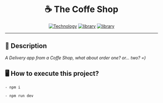 <h1 align="center">☕ The Coffe Shop</h1>

[Vite-url]: https://vitejs.dev/
[Vite-image]: https://img.shields.io/badge/Vite-646CFF?style=square&logo=Vite&logoColor=646CFF&labelColor=gray&label=^3.2.3

[ReactJS-url]: https://ReactJS.org/
[ReactJS-image]: https://img.shields.io/badge/React-blue?style=square&logo=React&logoColor=blue&labelColor=gray&label=^18.2.0

[Typescript-url]: https://www.typescriptlang.org/
[Typescript-image]: https://img.shields.io/badge/Typescript-blue?style=square&logo=typescript&logoColor=blue&labelColor=gray&label=~4.1.5

<div align="center">

[![Technology][Vite-image]][Vite-url] [![library][ReactJS-image]][ReactJS-url] [![library][Typescript-image]][Typescript-url]

</div>

---

<h2>📝 Description</h2>

_A Delivery app from a Coffe Shop, what about order one? or... two? =)_


<h2>🖥 How to execute this project?</h2>

```
- npm i
```

```
- npm run dev
```


<!-- <h2>📸 App Images</h2>

[![dodoingdid](https://raw.githubusercontent.com/rickson-simoes/DoDoingDidList/main/src/imgs_samples/dodoingdid.jpg "Project view")](https://raw.githubusercontent.com/rickson-simoes/DoDoingDidList/main/src/imgs_samples/dodoingdid.jpg "Project Demonstration")

[![dodoingdid2](https://raw.githubusercontent.com/rickson-simoes/DoDoingDidList/main/src/imgs_samples/dodoingdid2.jpg "Add new task")](https://raw.githubusercontent.com/rickson-simoes/DoDoingDidList/main/src/imgs_samples/dodoingdid2.jpg "Project Demonstration")

[![dodoingdid3](https://raw.githubusercontent.com/rickson-simoes/DoDoingDidList/main/src/imgs_samples/dodoingdid3.jpg "Completing task")](https://raw.githubusercontent.com/rickson-simoes/DoDoingDidList/main/src/imgs_samples/dodoingdid3.jpg "Project Demonstration") -->
